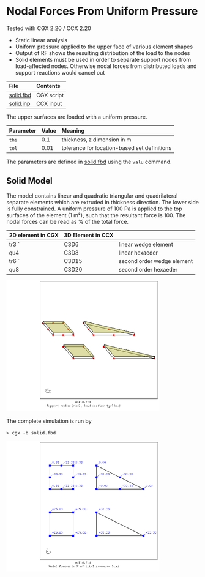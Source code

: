 # Nodal Forces From Uniform Pressure
Tested with CGX 2.20 / CCX 2.20

+ Static linear analysis
+ Uniform pressure applied to the upper face of various element shapes
+ Output of RF shows the resulting distribution of the load to the nodes
+ Solid elements must be used in order to separate support nodes from load-affected nodes. Otherwise nodal forces from distributed loads and support reactions would cancel out 


File                       | Contents    
 :-------------            | :-------------
 [solid.fbd](solid.fbd)        | CGX script 
 [solid.inp](solid.inp)    | CCX input
 

The upper surfaces are loaded with a uniform pressure. 

| Parameter      | Value   | Meaning                                      |
| :------------- |  :----  | :-------------                               |
| `thi`          | 0.1     | thickness, z dimension in m                  |
| `tol`          | 0.01    | tolerance for location-based set definitions |


The parameters are defined in [solid.fbd](solid.fbd) using the `valu` command.

## Solid Model

The model contains linear and quadratic triangular and 
quadrilateral separate elements which are extruded in thickness direction. The lower side is fully constrained.
A uniform pressure of 100 Pa is applied to the top surfaces of the element (1 m²), such that the resultant force is 100. The nodal forces can be read as % of the total force.

| 2D element in CGX      | 3D Element in CCX   | | 
| :-------------         |  :----              |  :----              | 
| tr3         `          | C3D6                | linear wedge element          |
| qu4                    | C3D8                | linear hexaeder               |
| tr6         `          | C3D15               | second order wedge element          |
| qu8                    | C3D20               | second order hexaeder               |

<img width="400" src="mesh.png"  title="Mesh with surface x0 (red) and xL (blue)">

The complete simulation is run by

```
> cgx -b solid.fbd
```

<img width="400" src="forces.png" title="nodal forces from uniform pressure (%)">